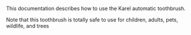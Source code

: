 This documentation describes how to use the Karel automatic toothbrush.

Note that this toothbrush is totally safe to use for children, adults, pets, wildlife, and trees
